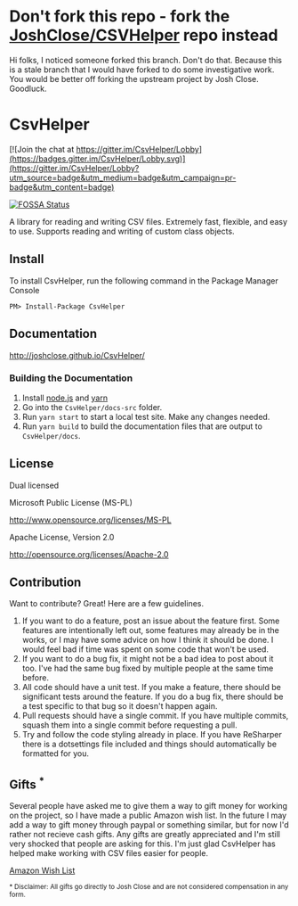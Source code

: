 # Don't fork this repo - fork the [JoshClose/CSVHelper](https://github.com/JoshClose/CsvHelper) repo instead

Hi folks, I noticed someone forked this branch. Don't do that. Because this is a stale branch that I would have forked to do some investigative work. You would be better off forking the upstream project by Josh Close. Goodluck.




# CsvHelper

[![Join the chat at https://gitter.im/CsvHelper/Lobby](https://badges.gitter.im/CsvHelper/Lobby.svg)](https://gitter.im/CsvHelper/Lobby?utm_source=badge&utm_medium=badge&utm_campaign=pr-badge&utm_content=badge)

[![FOSSA Status](https://app.fossa.io/api/projects/git%2Bgithub.com%2FJoshClose%2FCsvHelper.svg?type=shield)](https://app.fossa.io/projects/git%2Bgithub.com%2FJoshClose%2FCsvHelper?ref=badge_shield)

A library for reading and writing CSV files. Extremely fast, flexible, and easy to use. Supports reading and writing of custom class objects.

## Install

To install CsvHelper, run the following command in the Package Manager Console

    PM> Install-Package CsvHelper

## Documentation

http://joshclose.github.io/CsvHelper/

### Building the Documentation

1. Install [node.js](https://nodejs.org/en/download/) and [yarn](https://yarnpkg.com/en/docs/install)
1. Go into the `CsvHelper/docs-src` folder.
1. Run `yarn start` to start a local test site. Make any changes needed.
1. Run `yarn build` to build the documentation files that are output to `CsvHelper/docs`.

## License

Dual licensed

Microsoft Public License (MS-PL)

http://www.opensource.org/licenses/MS-PL

Apache License, Version 2.0

http://opensource.org/licenses/Apache-2.0

## Contribution

Want to contribute? Great! Here are a few guidelines.

1. If you want to do a feature, post an issue about the feature first. Some features are intentionally left out, some features may already be in the works, or I may have some advice on how I think it should be done. I would feel bad if time was spent on some code that won't be used.
2. If you want to do a bug fix, it might not be a bad idea to post about it too. I've had the same bug fixed by multiple people at the same time before.
3. All code should have a unit test. If you make a feature, there should be significant tests around the feature. If you do a bug fix, there should be a test specific to that bug so it doesn't happen again.
4. Pull requests should have a single commit. If you have multiple commits, squash them into a single commit before requesting a pull.
5. Try and follow the code styling already in place. If you have ReSharper there is a dotsettings file included and things should automatically be formatted for you.

## Gifts <sup>*</sup>

Several people have asked me to give them a way to gift money for working on the project, so I have made a public Amazon wish list.
In the future I may add a way to gift money through paypal or something similar, but for now I'd rather not recieve cash gifts.
Any gifts are greatly appreciated and I'm still very shocked that people are asking for this. I'm just glad CsvHelper has helped
make working with CSV files easier for people. 

[Amazon Wish List](https://amzn.com/w/36WDXJGN8KQO6)

<sub>* Disclaimer: All gifts go directly to Josh Close and are not considered compensation in any form.</sub>
